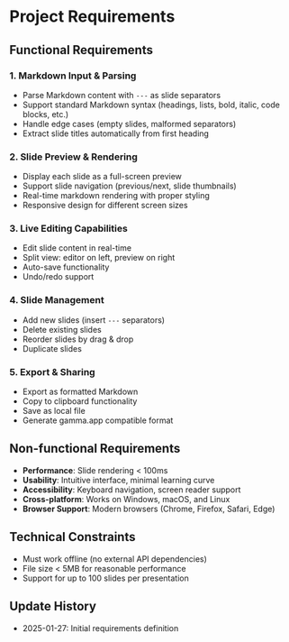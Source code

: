 # Project Requirements

## Functional Requirements

### 1. Markdown Input & Parsing
- Parse Markdown content with `---` as slide separators
- Support standard Markdown syntax (headings, lists, bold, italic, code blocks, etc.)
- Handle edge cases (empty slides, malformed separators)
- Extract slide titles automatically from first heading

### 2. Slide Preview & Rendering
- Display each slide as a full-screen preview
- Support slide navigation (previous/next, slide thumbnails)
- Real-time markdown rendering with proper styling
- Responsive design for different screen sizes

### 3. Live Editing Capabilities
- Edit slide content in real-time
- Split view: editor on left, preview on right
- Auto-save functionality
- Undo/redo support

### 4. Slide Management
- Add new slides (insert `---` separators)
- Delete existing slides
- Reorder slides by drag & drop
- Duplicate slides

### 5. Export & Sharing
- Export as formatted Markdown
- Copy to clipboard functionality
- Save as local file
- Generate gamma.app compatible format

## Non-functional Requirements
- **Performance**: Slide rendering < 100ms
- **Usability**: Intuitive interface, minimal learning curve
- **Accessibility**: Keyboard navigation, screen reader support
- **Cross-platform**: Works on Windows, macOS, and Linux
- **Browser Support**: Modern browsers (Chrome, Firefox, Safari, Edge)

## Technical Constraints
- Must work offline (no external API dependencies)
- File size < 5MB for reasonable performance
- Support for up to 100 slides per presentation

## Update History
- 2025-01-27: Initial requirements definition